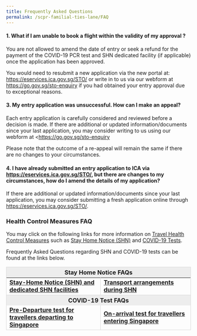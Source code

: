 ```yaml
---
title: Frequently Asked Questions
permalink: /scpr-familial-ties-lane/FAQ
---
```

#### 1. What if I am unable to book a flight within the validity of my approval ?

You are not allowed to amend the date of entry or seek a refund for the payment of the COVID-19 PCR test and SHN dedicated facility (if applicable) once the application has been approved.
 
You would need to resubmit a new application via the new portal at: <https://eservices.ica.gov.sg/STO/> or write in to us via our webform at <https://go.gov.sg/sto-enquiry> if you had obtained your entry approval due to exceptional reasons.

#### 3. My entry application was unsuccessful. How can I make an appeal?

Each entry application is carefully considered and reviewed before a decision is made. If there are additional or updated information/documents since your last application, you may consider writing to us using our webform at <https://go.gov.sg/sto-enquiry

Please note that the outcome of a re-appeal will remain the same if there are no changes to your circumstances.

#### 4. I have already submitted an entry application to ICA via https://eservices.ica.gov.sg/STO/, but there are changes to my circumstances, how do I amend the details of my application?

If there are additional or updated information/documents since your last application, you may consider submitting a fresh application online through <https://eservices.ica.gov.sg/STO/>.
 
### Health Control Measures FAQ

You may click on the following links for more information on [Travel Health Control Measures](/health) such as [Stay Home Notice (SHN)](/health/shn) and [COVID-19 Tests](/health/covid19-tests).

Frequently Asked Questions regarding SHN and COVID-19 tests can be found at the links below.

<table>
<thead>
  <tr>
    <th style="border-left:1px solid #D8D8D8;border-right:1px solid #D8D8D8;border-top:1px solid #D8D8D8; background-color:#EDEDED" colspan="2">Stay Home Notice FAQs</th>
   <!-- <th style="border-right:1px solid #D8D8D8;border-top:1px solid #D8D8D8; background-color:#EDEDED">Links</th>-->
  </tr>
</thead>
<tbody>
  <tr>
    <td style="border-left:1px solid #D8D8D8; border-right:1px solid #D8D8D8; border-bottom:1px solid #D8D8D8;"><b><a href="/health/faq#shnsdf">Stay-Home Notice (SHN) and dedicated SHN facilities</a></b></td>
    <td style="border-right:1px solid #D8D8D8;border-bottom:1px solid #D8D8D8;"><b><a href="/health/faq#transport">Transport arrangements during SHN</a></b></td>
  </tr>
  <tr>
    <th style="border-left:1px solid #D8D8D8;border-right:1px solid #D8D8D8;border-top:1px solid #D8D8D8; background-color:#EDEDED" colspan="2">COVID-19 Test FAQs</th>
   <!-- <th style="border-right:1px solid #D8D8D8;border-top:1px solid #D8D8D8; background-color:#EDEDED">Links</th>-->
  </tr>
   <tr>
    <td style="border-left:1px solid #D8D8D8; border-right:1px solid #D8D8D8; border-bottom:1px solid #D8D8D8;"><b><a href="/health/faq#inboundPDT">Pre-Departure test for travellers departing to Singapore</a></b></td>
    <td style="border-right:1px solid #D8D8D8;border-bottom:1px solid #D8D8D8;"><b><a href="/health/faq#OAT">On-arrival test for travellers entering Singapore</a></b></td>
  </tr>
 </tbody>
 </table>
 
 
 

